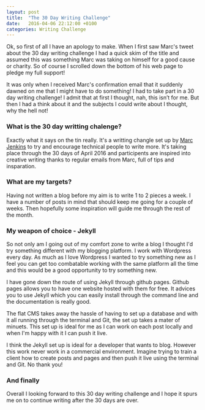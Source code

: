 ```yaml
---
layout: post
title:  "The 30 Day Writing Challenge"
date:   2016-04-06 22:12:00 +0100
categories: Writing Challenge
---
```

Ok, so first of all I have an apology to make. When I first saw Marc's tweet about the 30 day writing challenge I had a quick skim of the title and assumed this was something Marc was taking on himself for a good cause or charity. So of course I scrolled down the bottom of his web page to pledge my full support! 

It was only when I received Marc's confirmation email that it suddenly dawned on me that I might have to do something! I had to take part in a 30 day writing challenge! I admit that at first I thought, nah, this isn’t for me. But then I had a think about it and the subjects I could write about I thought, why the hell not!

<h3>What is the 30 day writting chalenge?</h3>
Exactly what it says on the tin really. It's a writting changle set up by <a href="https://twitter.com/marcjenkins" target="_blank">Marc Jenkins</a> to try and encourage technical people to write more. It's taking place through the 30 days of April 2016 and participents are inspired into creative writing thanks to regular emails from Marc, full of tips and insparation. 

<h3>What are my targets?</h3>
Having not written a blog before my aim is to write 1 to 2 pieces a week. I have a number of posts in mind that should keep me going for a couple of weeks. Then hopefully some inspiration will guide me through the rest of the month.

<h3>My weapon of choice - Jekyll</h3>
So not only am I going out of my comfort zone to write a blog I thought I'd try something different with my blogging platform. I work with Wordpress every day. As much as I love Wordpress I wanted to try something new as I feel you can get too combatable working with the same platform all the time and this would be a good opportunity to try something new. 

I have gone down the route of using Jekyll through github pages. Github pages allows you to have one website hosted with them for free. It advices you to use Jekyll which you can easily install through the command line and the documentation is really good. 

The flat CMS takes away the hassle of having to set up a database and with it all running through the terminal and Git, the set up takes a mater of minuets. This set up is ideal for me as I can work on each post locally and when I'm happy with it I can push it live. 

I think the Jekyll set up is ideal for a developer that wants to blog. However this work never work in a commercial environment. Imagine trying to train a client how to create posts and pages and then push it live using the terminal and Git. No thank you!

<h3>And finally</h3>
Overall I looking forward to this 30 day writing challenge and I hope it spurs me on to continue writing after the 30 days are over.

